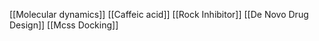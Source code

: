 [[Molecular dynamics]]
[[Caffeic acid]]
[[Rock Inhibitor]]
[[De Novo Drug Design]]
[[Mcss Docking]]
